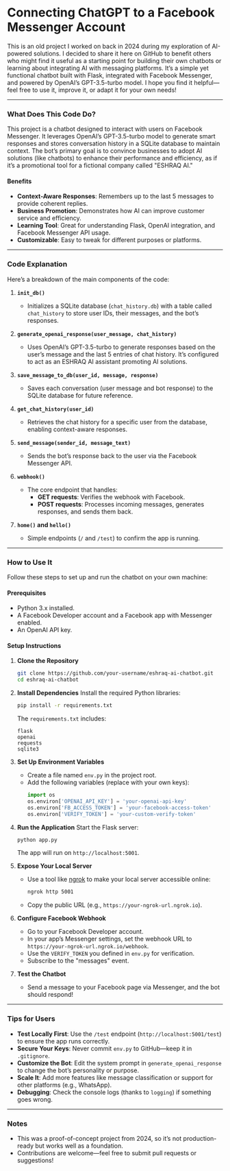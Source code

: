# Connecting ChatGPT to a Facebook Messenger Account

This is an old project I worked on back in 2024 during my exploration of AI-powered solutions. I decided to share it here on GitHub to benefit others who might find it useful as a starting point for building their own chatbots or learning about integrating AI with messaging platforms. It’s a simple yet functional chatbot built with Flask, integrated with Facebook Messenger, and powered by OpenAI’s GPT-3.5-turbo model. I hope you find it helpful—feel free to use it, improve it, or adapt it for your own needs!

---

### What Does This Code Do?
This project is a chatbot designed to interact with users on Facebook Messenger. It leverages OpenAI’s GPT-3.5-turbo model to generate smart responses and stores conversation history in a SQLite database to maintain context. The bot’s primary goal is to convince businesses to adopt AI solutions (like chatbots) to enhance their performance and efficiency, as if it’s a promotional tool for a fictional company called "ESHRAQ AI."

#### Benefits
- **Context-Aware Responses**: Remembers up to the last 5 messages to provide coherent replies.
- **Business Promotion**: Demonstrates how AI can improve customer service and efficiency.
- **Learning Tool**: Great for understanding Flask, OpenAI integration, and Facebook Messenger API usage.
- **Customizable**: Easy to tweak for different purposes or platforms.

---

### Code Explanation
Here’s a breakdown of the main components of the code:

1. **`init_db()`**
   - Initializes a SQLite database (`chat_history.db`) with a table called `chat_history` to store user IDs, their messages, and the bot’s responses.

2. **`generate_openai_response(user_message, chat_history)`**
   - Uses OpenAI’s GPT-3.5-turbo to generate responses based on the user’s message and the last 5 entries of chat history. It’s configured to act as an ESHRAQ AI assistant promoting AI solutions.

3. **`save_message_to_db(user_id, message, response)`**
   - Saves each conversation (user message and bot response) to the SQLite database for future reference.

4. **`get_chat_history(user_id)`**
   - Retrieves the chat history for a specific user from the database, enabling context-aware responses.

5. **`send_message(sender_id, message_text)`**
   - Sends the bot’s response back to the user via the Facebook Messenger API.

6. **`webhook()`**
   - The core endpoint that handles:
     - **GET requests**: Verifies the webhook with Facebook.
     - **POST requests**: Processes incoming messages, generates responses, and sends them back.

7. **`home()` and `hello()`**
   - Simple endpoints (`/` and `/test`) to confirm the app is running.

---

### How to Use It
Follow these steps to set up and run the chatbot on your own machine:

#### Prerequisites
- Python 3.x installed.
- A Facebook Developer account and a Facebook app with Messenger enabled.
- An OpenAI API key.

#### Setup Instructions
1. **Clone the Repository**
   ```bash
   git clone https://github.com/your-username/eshraq-ai-chatbot.git
   cd eshraq-ai-chatbot
   ```

2. **Install Dependencies**
   Install the required Python libraries:
   ```bash
   pip install -r requirements.txt
   ```
   The `requirements.txt` includes:
   ```
   flask
   openai
   requests
   sqlite3
   ```

3. **Set Up Environment Variables**
   - Create a file named `env.py` in the project root.
   - Add the following variables (replace with your own keys):
     ```python
     import os
     os.environ['OPENAI_API_KEY'] = 'your-openai-api-key'
     os.environ['FB_ACCESS_TOKEN'] = 'your-facebook-access-token'
     os.environ['VERIFY_TOKEN'] = 'your-custom-verify-token'
     ```

4. **Run the Application**
   Start the Flask server:
   ```bash
   python app.py
   ```
   The app will run on `http://localhost:5001`.

5. **Expose Your Local Server**
   - Use a tool like [ngrok](https://ngrok.com/) to make your local server accessible online:
     ```bash
     ngrok http 5001
     ```
   - Copy the public URL (e.g., `https://your-ngrok-url.ngrok.io`).

6. **Configure Facebook Webhook**
   - Go to your Facebook Developer account.
   - In your app’s Messenger settings, set the webhook URL to `https://your-ngrok-url.ngrok.io/webhook`.
   - Use the `VERIFY_TOKEN` you defined in `env.py` for verification.
   - Subscribe to the "messages" event.

7. **Test the Chatbot**
   - Send a message to your Facebook page via Messenger, and the bot should respond!

---

### Tips for Users
- **Test Locally First**: Use the `/test` endpoint (`http://localhost:5001/test`) to ensure the app runs correctly.
- **Secure Your Keys**: Never commit `env.py` to GitHub—keep it in `.gitignore`.
- **Customize the Bot**: Edit the system prompt in `generate_openai_response` to change the bot’s personality or purpose.
- **Scale It**: Add more features like message classification or support for other platforms (e.g., WhatsApp).
- **Debugging**: Check the console logs (thanks to `logging`) if something goes wrong.

---

### Notes
- This was a proof-of-concept project from 2024, so it’s not production-ready but works well as a foundation.
- Contributions are welcome—feel free to submit pull requests or suggestions!


